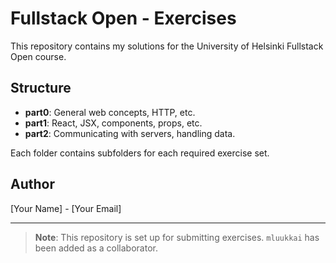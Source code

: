 # Fullstack Open - Exercises

This repository contains my solutions for the University of Helsinki Fullstack Open course.

## Structure

- **part0**: General web concepts, HTTP, etc.
- **part1**: React, JSX, components, props, etc.
- **part2**: Communicating with servers, handling data.

Each folder contains subfolders for each required exercise set.

## Author

[Your Name] - [Your Email]

---

> **Note**: This repository is set up for submitting exercises. `mluukkai` has been added as a collaborator.
